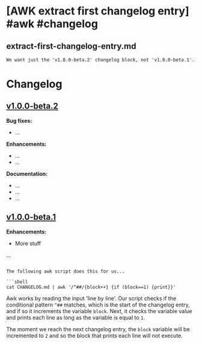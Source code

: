 # [AWK extract first changelog entry] #awk #changelog

## extract-first-changelog-entry.md

```markdown
We want just the 'v1.0.0-beta.2' changelog block, not 'v1.0.0-beta.1'...

```
# Changelog

## [v1.0.0-beta.2](...)

**Bug fixes:**

- ...

**Enhancements:**

- ...
- ...

**Documentation:**

- ...
- ...
- ...

## [v1.0.0-beta.1](...)

**Enhancements:**

* More stuff

...
```

The following awk script does this for us...

```shell
cat CHANGELOG.md | awk '/^##/{block++} {if (block==1) {print}}'
```

Awk works by reading the input 'line by line'. Our script checks if the conditional pattern `^##`  matches, which is the start of the changelog entry, and if so it increments the variable `block`. Next, it checks the variable value and prints each line as long as the variable is equal to `1`. 

The moment we reach the next changelog entry, the `block` variable will be incremented to `2` and so the block that prints each line will not execute.
```


